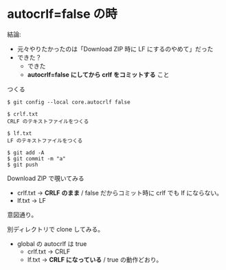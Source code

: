 # autocrlf=false の時
結論:

- 元々やりたかったのは「Download ZIP 時に LF にするのやめて」だった
- できた？
  - できた
  - **autocrlf=false にしてから crlf をコミットする** こと


つくる

```
$ git config --local core.autocrlf false

$ crlf.txt
CRLF のテキストファイルをつくる

$ lf.txt
LF のテキストファイルをつくる

$ git add -A
$ git commit -m "a"
$ git push
```

Download ZIP で覗いてみる

- crlf.txt → **CRLF のまま** / false だからコミット時に crlf でも lf にならない。
- lf.txt → LF

意図通り。

別ディレクトリで clone してみる。

- global の autocrlf は true
  - crlf.txt → CRLF
  - lf.txt → **CRLF になっている** / true の動作どおり。
